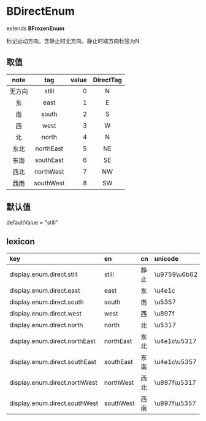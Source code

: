 # BDirectEnum
extends **BFrozenEnum**

标记运动方向，含静止时无方向，静止时取方向标签为N

## 取值
| note | tag | value | DirectTag |
|:------:|:------:|------:|:----:|
| 无方向 | still | 0 | N |
| 东 | east | 1 | E |
| 南 | south | 2 | S |
| 西 | west | 3 | W |
| 北 | north | 4 | N |
| 东北 | northEast | 5 | NE |
| 东南 | southEast | 6 | SE |
| 西北 | northWest | 7 | NW |
| 西南 | southWest | 8 | SW |

## 默认值
defaultValue = "still"

## lexicon
| key | en | cn | unicode |
|:------|:------|:------|:------|
| display.enum.direct.still | still | 静止 | \u9759\u6b62 |
| display.enum.direct.east | east | 东 | \u4e1c |
| display.enum.direct.south | south | 南 | \u5357 |
| display.enum.direct.west | west | 西 | \u897f |
| display.enum.direct.north | north | 北 | \u5317 |
| display.enum.direct.northEast | northEast | 东北 | \u4e1c\u5317 |
| display.enum.direct.southEast | southEast | 东南 | \u4e1c\u5357 |
| display.enum.direct.northWest | northWest | 西北 | \u897f\u5317 |
| display.enum.direct.southWest | southWest | 西南 | \u897f\u5357 |
